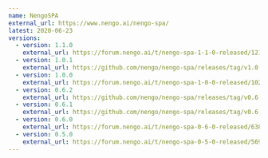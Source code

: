 ```yaml
---
name: NengoSPA
external_url: https://www.nengo.ai/nengo-spa/
latest: 2020-06-23
versions:
  - version: 1.1.0
    external_url: https://forum.nengo.ai/t/nengo-spa-1-1-0-released/1213
  - version: 1.0.1
    external_url: https://github.com/nengo/nengo-spa/releases/tag/v1.0.1
  - version: 1.0.0
    external_url: https://forum.nengo.ai/t/nengo-spa-1-0-0-released/1026
  - version: 0.6.2
    external_url: https://github.com/nengo/nengo-spa/releases/tag/v0.6.2
  - version: 0.6.1
    external_url: https://github.com/nengo/nengo-spa/releases/tag/v0.6.1
  - version: 0.6.0
    external_url: https://forum.nengo.ai/t/nengo-spa-0-6-0-released/638
  - version: 0.5.0
    external_url: https://forum.nengo.ai/t/nengo-spa-0-5-0-released/569
---
```


